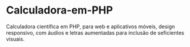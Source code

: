 # Calculadora-em-PHP
Calculadora científica em PHP, para web e aplicativos móveis, design responsivo, com áudios e letras aumentadas para inclusão de seficientes visuais.
